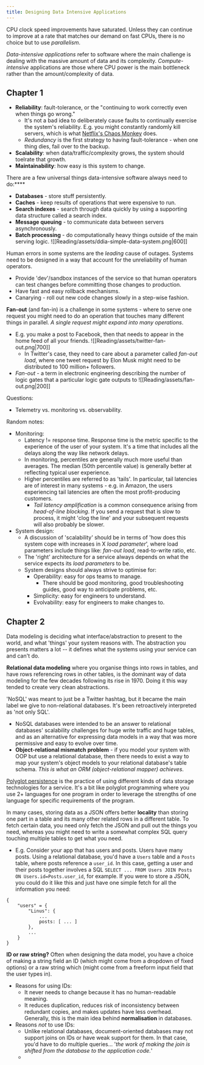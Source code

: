 ```yaml
---
title: Designing Data Intensive Applications
---
```


CPU clock speed improvements have saturated. Unless they can continue to improve at a rate that matches our demand on fast CPUs, there is no choice but to use *parallelism*.

*Data-intensive applications* refer to software where the main challenge is dealing with the massive amount of data and its complexity. *Compute-intensive* applications are those where CPU power is the main bottleneck rather than the amount/complexity of data.

## Chapter 1
- **Reliability**: fault-tolerance, or the "continuing to work correctly even when things go wrong."
	- It's not a bad idea to deliberately cause faults to continually exercise the system's reliability. E.g. you might constantly randomly kill servers, which is what [Netflix's Chaos Monkey](https://netflix.github.io/chaosmonkey/) does.
	- *Redundancy* is the first strategy to having fault-tolerance - when one thing dies, fail over to the backup.
- **Scalability**: when data/traffic/complexity grows, the system should toelrate that growth.
- **Maintainability**: how easy is this system to change.

There are a few universal things data-intensive software always need to do:****
- **Databases** - store stuff persistently.
- **Caches** - keep results of operations that were expensive to run.
- **Search indexes** - search through data quickly by using a supporting data structure called a search index.
- **Message queuing** - to communicate data between servers asynchronously.
- **Batch processing** - do computationally heavy things outside of the main serving logic.
![[Reading/assets/ddia-simple-data-system.png|600]]

Human errors in some systems are the *leading* cause of outages. Systems need to be designed in a way that account for the unreliability of human operators.
- Provide 'dev'/sandbox instances of the service so that human operators can test changes before committing those changes to production.
- Have fast and easy rollback mechanisms.
- Canarying - roll out new code changes slowly in a step-wise fashion.

**Fan-out** (and fan-in) is a challenge in some systems - where to serve one request you might need to do an operation that touches many different things in parallel. *A single request might expand into many operations*.
- E.g. you make a post to Facebook, then that needs to appear in the home feed of all your friends.
	![[Reading/assets/twitter-fan-out.png|700]]
	 - In Twitter's case, they need to care about a parameter called *fan-out load*, where one tweet request by Elon Musk might need to be distributed to 100 million+ followers.
- *Fan-out* - a term in electronic engineering describing the number of logic gates that a particular logic gate outputs to
	![[Reading/assets/fan-out.png|200]]


Questions:
- Telemetry vs. monitoring vs. observability.

Random notes:
- Monitoring:
	- Latency != response time. Response time is the metric specific to the experience of the user of your system. It's a time that includes all the delays along the way like network delays.
	- In monitoring, percentiles are generally much more useful than averages. The median (50th percentile value) is generally better at reflecting typical user experience.
	- Higher percentiles are referred to as 'tails'. In particular, tail latencies are of interest in many systems - e.g. in Amazon, the users experiencing tail latencies are often the most profit-producing customers.
		- *Tail latency amplification* is a common consequence arising from *head-of-line blocking*. If you send a request that is slow to process, it might 'clog the line' and your subsequent requests will also probably be slower.
- System design:
	- A discussion of 'scalability' should be in terms of 'how does this system cope with increases in X *load parameter*', where load parameters include things like: *fan-out load*, read-to-write ratio, etc.
	- The 'right' architecture for a service always depends on what the service expects its *load parameters* to be.
	- System designs should always strive to optimise for:
		- Operability: easy for ops teams to manage.
			- There should be good monitoring, good troubleshooting guides, good way to anticipate problems, etc.
		- Simplicity: easy for engineers to understand.
		- Evolvability: easy for engineers to make changes to.
  
## Chapter 2
Data modeling is deciding what interface/abstraction to present to the world, and what 'things' your system reasons with. The abstraction you presents matters a lot -- it defines what the systems using your service can and can't do.

**Relational data modeling** where you organise things into rows in tables, and have rows referencing rows in other tables, is the dominant way of data modeling for the few decades following its rise in 1970. Doing it this way tended to create very clean abstractions.

'NoSQL' was meant to just be a Twitter hashtag, but it became the main label we give to non-relational databases. It's been retroactively interpreted as 'not only SQL'.
- NoSQL databases were intended to be an answer to relational databases' scalability challenges for huge write traffic and huge tables, and as an alternative for expressing data models in a way that was more permissive and easy to evolve over time.
- **Object-relational mismatch problem** - if you model your system with OOP but use a relational database, then there needs to exist a way to map your system's object models to your relational database's table schema. *This is what an ORM (object-relational mapper) achieves*.

[Polyglot persistence](https://en.wikipedia.org/wiki/Polyglot_persistence) is the practice of using different kinds of data storage technologies for a service. It's a bit like polyglot programming where you use 2+ languages for one program in order to leverage the strengths of one language for specific requirements of the program.

In many cases, storing data as a JSON offers better **locality** than storing one part in a table and its many other related rows in a different table. To fetch certain data, you need only fetch the JSON and pull out the things you need, whereas you might need to write a somewhat complex SQL query touching multiple tables to get what you need.
- E.g. Consider your app that has users and posts. Users have many posts. Using a relational database, you'd have a `Users` table and a `Posts` table, where posts reference a `user_id`. In this case, getting a user and their posts together involves a SQL `SELECT ... FROM Users JOIN Posts ON Users.id=Posts.user_id`, for example. If you were to store a JSON, you could do it like this and just have one simple fetch for all the information you need:
```
{
	"users" = {
		"Linus": {
			...
			posts: [ ... ]
		},
		...
	}
}
```

**ID or raw string?** Often when designing the data model, you have a choice of making a string field an ID (which might come from a dropdown of fixed options) or a raw string which (might come from a freeform input field that the user types in).
- Reasons for using IDs:
    - It never needs to change because it has no human-readable meaning.
    - It reduces duplication, reduces risk of inconsistency between redundant copies, and makes updates have less overhead. Generally, this is the main idea behind **normalisation** in databases.
- Reasons *not* to use IDs:
    - Unlike relational databases, document-oriented databases may not support joins on IDs or have weak support for them. In that case, you'd have to do multiple queries... '*the work of making the join is shifted from the database to the application code.*'
    - 
